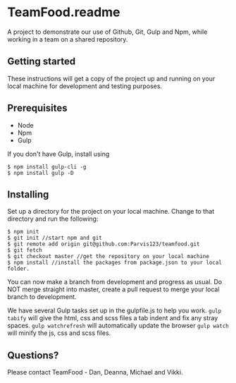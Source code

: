 # TeamFood.readme

A project to demonstrate our use of Github, Git, Gulp and Npm, while working in a team on a shared repository.

## Getting started

These instructions will get a copy of the project up and running on your local machine for development and testing purposes. 

## Prerequisites

* Node 
* Npm
* Gulp

If you don't have Gulp, install using
```
$ npm install gulp-cli -g
$ npm install gulp -D
```

## Installing

Set up a directory for the project on your local machine.
Change to that directory and run the following:
```
$ npm init
$ git init //start npm and git
$ git remote add origin git@github.com:Parvis123/teamfood.git
$ git fetch
$ git checkout master //get the repository on your local machine
$ npm install //install the packages from package.json to your local folder.
```

You can now make a branch from development and progress as usual.  Do NOT merge straight into master, create a pull request to merge your local branch to development.

We have several Gulp tasks set up in the gulpfile.js to help you work.
`gulp tabify` will give the html, css and scss files a tab indent and fix any stray spaces.
`gulp watchrefresh` will automatically update the browser
`gulp watch` will minify the js, css and scss files.

## Questions?

Please contact TeamFood - Dan, Deanna, Michael and Vikki.


<!-- 

# Setting up process from scratch:

	1.Setup repository on Github
		www.github.com
	2.Invite each other and accept invitations
		Everyone on local machines:
		* Set up directory for project
		* $ npm install gulp-cli -g
		* $ npm install gulp -D
		* $ npm init

	3.One person does gulp setup and uploads to github:
		Add packages:
		$ npm install <package_name> --save
		$ npm install gulp --save //need to do this as it's a dependency
		Setup gulpfiles.js (create new file manually)
		Setup gitignore.  Include package-lock.json and node_modules.
		(gitignore must be manually updated to include files such as node_modules and package-lock.json to be ignored by git)

	4.Git Commands for everyone to do:
		$ git init
		$ git remote add origin git@github.com:Parvis123/teamfood.git
		$ git fetch
		$ git checkout master
		$ git status
		$ git add *
		$ git commit -am
		$ git push

----------------------------------------------------------------------------------------------------------------------

# gulpfile.js
	gulpfile.js allows you to :
		define and pull in dependencies (plugins)
		map plugin function to variable
		define tasks that can be run, the order, and what they do

# Example file 

	let gulp = require('gulp'); // create a variable that requires a specific package that must be pre-installed to								   work.
	let cleanCSS = require('gulp-clean-css'); // thousands of different packages are able to be found on: 
												 https://www.npmjs.com/
	let rename = require('gulp-rename');

	gulp.task('minify-css', () => {
	  return gulp.src('css/*.css')
	    .pipe(cleanCSS({compatibility: 'ie8'}))
	    .pipe(rename({suffix: '.min'}))
	    .pipe(gulp.dest('./css/'));
	});

----------------------------------------------------------------------------------------------------------------------

#Teamfood gulpfile.js explanations

	let gulp = require('gulp') // dependancy for gulp (required in all gulpfile.js files)
	let cleanCSS = require('gulp-clean-css') // takes css files and makes the file much shorter,reducing the file's kb
	let rename = require('gulp-rename') // allows files to be renamed using gulp
	let sass = require('gulp-sass') // compiles sass to css
	let watch = require('gulp-watch') // watches files and applies changes depending on the function
	let gulpSequence = require('gulp-sequence') // runs a series of gulp tasks in a specified order

	let concat = require('gulp-concat') // concatonates multiple files together into a new file
	let uglify = require('gulp-uglify') // takes js files and makes the file much shorter, reducing the file's kb
	let gulpTabify = require('gulp-tabify') // changes coding file's spaces to tabs

	let browserSync = require('browser-sync') // needed for automatic browser refreshing upon changing code -->
